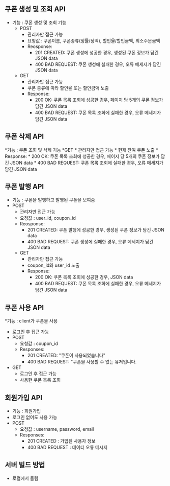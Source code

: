 

## 쿠폰 생성 및 조회 API

* 기능 : 쿠폰 생성 및 조회 기능
  * POST
    * 관리자만 접근 가능
    * 요청값 : 쿠폰이름, 쿠폰종류(정률/정액), 할인율/할인금액, 최소주문금액
    * Reosponse:
      * 201 CREATED: 쿠폰 생성에 성공한 경우, 생성된 쿠폰 정보가 담긴 JSON data
      * 400 BAD REQUEST: 쿠폰 생성에 실패한 경우, 오류 메세지가 담긴 JSON data
  * GET
    * 관리자만 접근 가능
    * 쿠폰 종류에 따라 할인율 또는 할인금액 노출
    * Response:
        * 200 OK: 쿠폰 목록 조회에 성공한 경우, 페이지 당 5개의 쿠폰 정보가 담긴 JSON data
        * 400 BAD REQUEST: 쿠폰 목록 조회에 실패한 경우, 오류 메세지가 담긴 JSON data

## 쿠폰 삭제 API

*기능 : 쿠폰 조회 및 삭제 기능
  *GET
    * 관리자만 접근 가능
    * 현재 잔여 쿠폰 노출
    * Response:
      * 200 OK: 쿠폰 목록 조회에 성공한 경우, 페이지 당 5개의 쿠폰 정보가 담긴 JSON data
      * 400 BAD REQUEST: 쿠폰 목록 조회에 실패한 경우, 오류 메세지가 담긴 JSON data
      
## 쿠폰 발행 API

* 기능 : 쿠폰을 발행하고 발행된 쿠폰을 보여줌
* POST
    * 관리자만 접근 가능
    * 요청값 : user_id, coupon_id
    * Reosponse:
      * 201 CREATED: 쿠폰 발행에 성공한 경우, 생성된 쿠폰 정보가 담긴 JSON data
      * 400 BAD REQUEST: 쿠폰 생성에 실패한 경우, 오류 메세지가 담긴 JSON data
  * GET
    * 관리자만 접근 가능
    * coupon_id와 user_id 노출
    * Response:
        * 200 OK: 쿠폰 목록 조회에 성공한 경우, JSON data
        * 400 BAD REQUEST: 쿠폰 목록 조회에 실패한 경우, 오류 메세지가 담긴 JSON data
        
## 쿠폰 사용 API

*기능 : client가 쿠폰을 사용
  * 로그인 후 접근 가능
  * POST
    * 요청값 : coupon_id
    * Responses:
      * 201 CREATED: "쿠폰이 사용되었습니다"
      * 400 BAD REQUEST: "쿠폰을 사용할 수 없는 유저입니다.
  * GET
    * 로그인 후 접근 가능
    * 사용한 쿠폰 목록 조회
   
## 회원가입 API
    
  * 기능 : 회원가입
  * 로그인 없어도 사용 가능
  * POST
    * 요청값 : username, password, email
    * Responses:
      * 201 CREATED : 가입된 사용자 정보
      * 400 BAD REQUEST : 데이터 오류 메시지
      
## 서버 빌드 방법
 * 로컬에서 돌림
